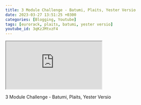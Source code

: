 ```yaml
---
title: 3 Module Challenge - Batumi, Plaits, Yester Versio
date: 2023-03-27 13:51:25 +0300
categories: [Blogging, Youtube]
tags: [eurorack, plaits, batumi, yester versio]
youtube_id: 3qKzJMtvzF4
---
```



<div class="embed-responsive embed-responsive-16by9" >
    <iframe class="embed-responsive-item"  src="https://www.youtube.com/embed/{{ page.youtube_id }}"></iframe>
</div>

3 Module Challenge - Batumi, Plaits, Yester Versio
